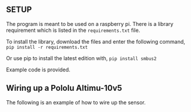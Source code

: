 ## SETUP
The program is meant to be used on a raspberry pi. There is a library requirement which is listed in the ```requirements.txt``` file.

To install the library, download the files and enter the following command,
```pip install -r requirements.txt```

Or use pip to install the latest edition with,
```pip install smbus2```

Example code is provided.

## Wiring up a Pololu Altimu-10v5
The following is an example of how to wire up the sensor.